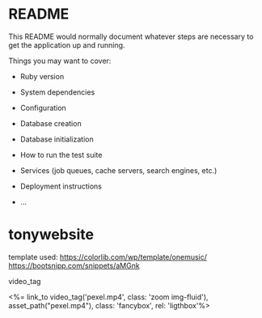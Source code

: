 # README

This README would normally document whatever steps are necessary to get the
application up and running.

Things you may want to cover:

* Ruby version

* System dependencies

* Configuration

* Database creation

* Database initialization

* How to run the test suite

* Services (job queues, cache servers, search engines, etc.)

* Deployment instructions

* ...
# tonywebsite

template used:
https://colorlib.com/wp/template/onemusic/
https://bootsnipp.com/snippets/aMGnk

video_tag
<div class="col-lg-3 col-md-4 col-xs-6 thumb">
    <%= link_to video_tag('pexel.mp4', class: 'zoom img-fluid'), asset_path("pexel.mp4"), class: 'fancybox', rel: 'ligthbox'%>
</div>

